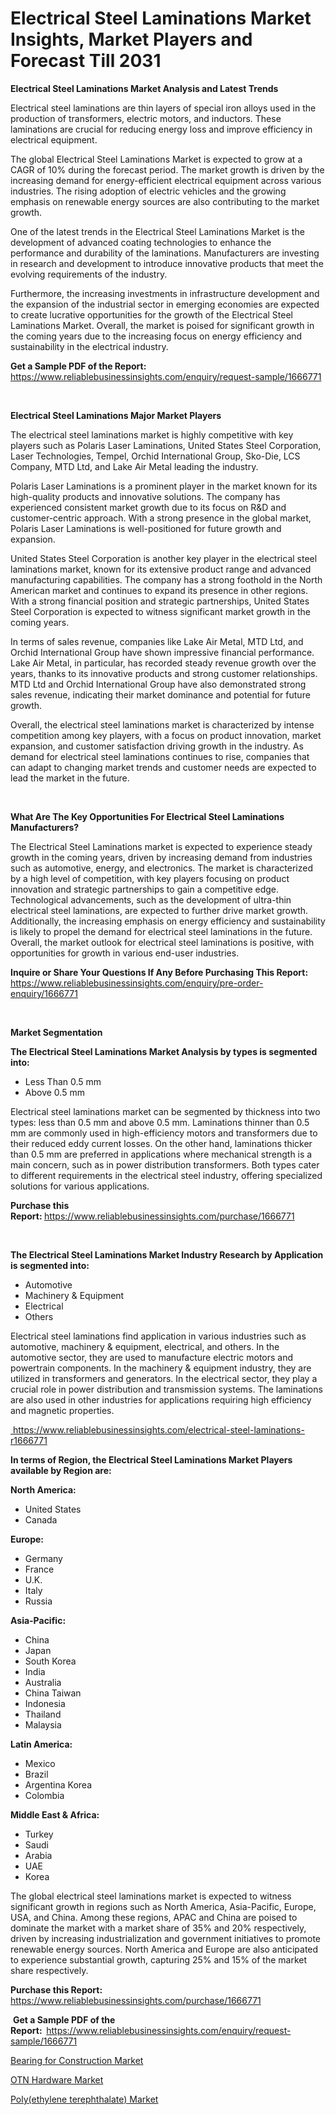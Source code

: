 <p><h1>Electrical Steel Laminations Market Insights, Market Players and Forecast Till 2031</h1></p><p><strong>Electrical Steel Laminations Market Analysis and Latest Trends</strong></p>
<p><p>Electrical steel laminations are thin layers of special iron alloys used in the production of transformers, electric motors, and inductors. These laminations are crucial for reducing energy loss and improve efficiency in electrical equipment.</p><p>The global Electrical Steel Laminations Market is expected to grow at a CAGR of 10% during the forecast period. The market growth is driven by the increasing demand for energy-efficient electrical equipment across various industries. The rising adoption of electric vehicles and the growing emphasis on renewable energy sources are also contributing to the market growth.</p><p>One of the latest trends in the Electrical Steel Laminations Market is the development of advanced coating technologies to enhance the performance and durability of the laminations. Manufacturers are investing in research and development to introduce innovative products that meet the evolving requirements of the industry.</p><p>Furthermore, the increasing investments in infrastructure development and the expansion of the industrial sector in emerging economies are expected to create lucrative opportunities for the growth of the Electrical Steel Laminations Market. Overall, the market is poised for significant growth in the coming years due to the increasing focus on energy efficiency and sustainability in the electrical industry.</p></p>
<p><strong>Get a Sample PDF of the Report:&nbsp;</strong> <a href="https://www.reliablebusinessinsights.com/enquiry/request-sample/1666771">https://www.reliablebusinessinsights.com/enquiry/request-sample/1666771</a></p>
<p>&nbsp;</p>
<p><strong>Electrical Steel Laminations Major Market Players</strong></p>
<p><p>The electrical steel laminations market is highly competitive with key players such as Polaris Laser Laminations, United States Steel Corporation, Laser Technologies, Tempel, Orchid International Group, Sko-Die, LCS Company, MTD Ltd, and Lake Air Metal leading the industry.</p><p>Polaris Laser Laminations is a prominent player in the market known for its high-quality products and innovative solutions. The company has experienced consistent market growth due to its focus on R&D and customer-centric approach. With a strong presence in the global market, Polaris Laser Laminations is well-positioned for future growth and expansion.</p><p>United States Steel Corporation is another key player in the electrical steel laminations market, known for its extensive product range and advanced manufacturing capabilities. The company has a strong foothold in the North American market and continues to expand its presence in other regions. With a strong financial position and strategic partnerships, United States Steel Corporation is expected to witness significant market growth in the coming years.</p><p>In terms of sales revenue, companies like Lake Air Metal, MTD Ltd, and Orchid International Group have shown impressive financial performance. Lake Air Metal, in particular, has recorded steady revenue growth over the years, thanks to its innovative products and strong customer relationships. MTD Ltd and Orchid International Group have also demonstrated strong sales revenue, indicating their market dominance and potential for future growth.</p><p>Overall, the electrical steel laminations market is characterized by intense competition among key players, with a focus on product innovation, market expansion, and customer satisfaction driving growth in the industry. As demand for electrical steel laminations continues to rise, companies that can adapt to changing market trends and customer needs are expected to lead the market in the future.</p></p>
<p>&nbsp;</p>
<p><strong>What Are The Key Opportunities For Electrical Steel Laminations Manufacturers?</strong></p>
<p><p>The Electrical Steel Laminations market is expected to experience steady growth in the coming years, driven by increasing demand from industries such as automotive, energy, and electronics. The market is characterized by a high level of competition, with key players focusing on product innovation and strategic partnerships to gain a competitive edge. Technological advancements, such as the development of ultra-thin electrical steel laminations, are expected to further drive market growth. Additionally, the increasing emphasis on energy efficiency and sustainability is likely to propel the demand for electrical steel laminations in the future. Overall, the market outlook for electrical steel laminations is positive, with opportunities for growth in various end-user industries.</p></p>
<p><strong>Inquire or Share Your Questions If Any Before Purchasing This Report:</strong> <a href="https://www.reliablebusinessinsights.com/enquiry/pre-order-enquiry/1666771">https://www.reliablebusinessinsights.com/enquiry/pre-order-enquiry/1666771</a></p>
<p>&nbsp;</p>
<p><strong>Market Segmentation</strong></p>
<p><strong>The Electrical Steel Laminations Market Analysis by types is segmented into:</strong></p>
<p><ul><li>Less Than 0.5 mm</li><li>Above 0.5 mm</li></ul></p>
<p><p>Electrical steel laminations market can be segmented by thickness into two types: less than 0.5 mm and above 0.5 mm. Laminations thinner than 0.5 mm are commonly used in high-efficiency motors and transformers due to their reduced eddy current losses. On the other hand, laminations thicker than 0.5 mm are preferred in applications where mechanical strength is a main concern, such as in power distribution transformers. Both types cater to different requirements in the electrical steel industry, offering specialized solutions for various applications.</p></p>
<p><strong>Purchase this Report:&nbsp;</strong><a href="https://www.reliablebusinessinsights.com/purchase/1666771">https://www.reliablebusinessinsights.com/purchase/1666771</a></p>
<p>&nbsp;</p>
<p><strong>The Electrical Steel Laminations Market Industry Research by Application is segmented into:</strong></p>
<p><ul><li>Automotive</li><li>Machinery & Equipment</li><li>Electrical</li><li>Others</li></ul></p>
<p><p>Electrical steel laminations find application in various industries such as automotive, machinery & equipment, electrical, and others. In the automotive sector, they are used to manufacture electric motors and powertrain components. In the machinery & equipment industry, they are utilized in transformers and generators. In the electrical sector, they play a crucial role in power distribution and transmission systems. The laminations are also used in other industries for applications requiring high efficiency and magnetic properties.</p></p>
<p><a href="https://www.reliablebusinessinsights.com/electrical-steel-laminations-r1666771">&nbsp;https://www.reliablebusinessinsights.com/electrical-steel-laminations-r1666771</a></p>
<p><strong>In terms of Region, the Electrical Steel Laminations Market Players available by Region are:</strong></p>
<p>
    <p> <strong> North America: </strong>
        <ul>
            <li>United States</li>
            <li>Canada</li>
        </ul>
        </p> 
    <p> <strong> Europe: </strong>
        <ul>
            <li>Germany</li>
            <li>France</li>
            <li>U.K.</li>
            <li>Italy</li>
            <li>Russia</li>
        </ul>
        </p> 
    <p> <strong> Asia-Pacific: </strong>
        <ul>
            <li>China</li>
            <li>Japan</li>
            <li>South Korea</li>
            <li>India</li>
            <li>Australia</li>
            <li>China Taiwan</li>
            <li>Indonesia</li>
            <li>Thailand</li>
            <li>Malaysia</li>
        </ul>
        </p> 
    <p> <strong> Latin America: </strong>
        <ul>
            <li>Mexico</li>
            <li>Brazil</li>
            <li>Argentina Korea</li>
            <li>Colombia</li>
        </ul>
        </p> 
    <p> <strong> Middle East & Africa: </strong>
        <ul>
            <li>Turkey</li>
            <li>Saudi</li>
            <li>Arabia</li>
            <li>UAE</li>
            <li>Korea</li>
        </ul>
    </p>
    </p>
<p><p>The global electrical steel laminations market is expected to witness significant growth in regions such as North America, Asia-Pacific, Europe, USA, and China. Among these regions, APAC and China are poised to dominate the market with a market share of 35% and 20% respectively, driven by increasing industrialization and government initiatives to promote renewable energy sources. North America and Europe are also anticipated to experience substantial growth, capturing 25% and 15% of the market share respectively.</p></p>
<p><strong>Purchase this Report: </strong><a href="https://www.reliablebusinessinsights.com/purchase/1666771">https://www.reliablebusinessinsights.com/purchase/1666771</a></p>
<p>&nbsp;<strong>Get a Sample PDF of the Report:&nbsp;&nbsp;</strong><a href="https://www.reliablebusinessinsights.com/enquiry/request-sample/1666771">https://www.reliablebusinessinsights.com/enquiry/request-sample/1666771</a></p>
<p><strong></strong></p>
<p><p><a href="https://www.linkedin.com/pulse/global-bearing-construction-market-sector-types-applications-modsc?trackingId=K49ANXJaVsPvi%2F71%2BDDthg%3D%3D">Bearing for Construction Market</a></p><p><a href="https://www.linkedin.com/pulse/global-otn-hardware-market-size-amp-share-analysis-product-w2eic?trackingId=rAe15tRW%2B4S66MqmxqxZgg%3D%3D">OTN Hardware Market</a></p><p><a href="https://www.linkedin.com/pulse/global-polyethylene-terephthalate-market-size-expected-experience-rmivc?trackingId=FqqWXmaM01j3h0%2FHGcS6Mg%3D%3D">Poly(ethylene terephthalate) Market</a></p></p>